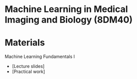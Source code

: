 # Machine Learning in Medical Imaging and Biology (8DM40)

# Materials

Machine Learning Fundamentals I
* [Lecture slides]
* [Practical work]
